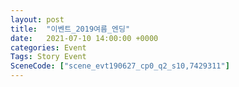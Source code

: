 ```yaml
---
layout: post
title:  "이벤트_2019여름_엔딩"
date:   2021-07-10 14:00:00 +0000
categories: Event
Tags: Story Event
SceneCode: ["scene_evt190627_cp0_q2_s10,7429311"]
---
```

